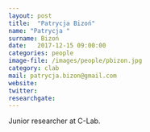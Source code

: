 ```yaml
---
layout: post
title:  "Patrycja Bizoń"
name: "Patrycja "
surname: Bizoń
date:   2017-12-15 09:00:00
categories: people
image-file: /images/people/pbizon.jpg
category: clab
mail: patrycja.bizon@gmail.com
website:
twitter:
researchgate:
---
```


Junior researcher at C-Lab.
